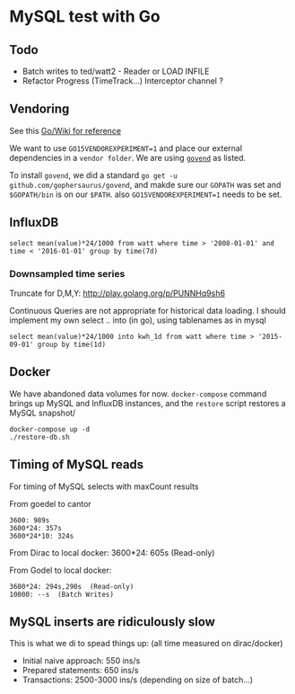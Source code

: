 # MySQL test with Go

## Todo

- Batch writes to ted/watt2 - Reader or LOAD INFILE
- Refactor Progress (TimeTrack...) Interceptor channel ?

## Vendoring
See this [Go/Wiki for reference](https://github.com/golang/go/wiki/PackageManagementTools)

We want to use `GO15VENDOREXPERIMENT=1` and place our external dependencies in a `vendor folder`.
We are using [`govend`](https://github.com/gophersaurus/govend) as listed.

To install `govend`, we did a standard `go get -u github.com/gophersaurus/govend`, and makde sure our `GOPATH` was set and `$GOPATH/bin` is on our `$PATH`. also `GO15VENDOREXPERIMENT=1` needs to be set.

## InfluxDB

	select mean(value)*24/1000 from watt where time > '2008-01-01' and time < '2016-01-01' group by time(7d)

### Downsampled time series

Truncate for D,M,Y: http://play.golang.org/p/PUNNHq9sh6

Continuous Queries are not appropriate for historical data loading.
I should implement my own select .. into (in go), using tablenames as in mysql

	select mean(value)*24/1000 into kwh_1d from watt where time > '2015-09-01' group by time(1d)

## Docker
We have abandoned data volumes for now.
`docker-compose` command brings up MySQL and InfluxDB instances, and the `restore` script restores a MySQL snapshot/

	docker-compose up -d
	./restore-db.sh

## Timing of MySQL reads
For timing of MySQL selects with maxCount results

From goedel to cantor

	3600: 989s
	3600*24: 357s
	3600*24*10: 324s

From Dirac to local docker:
    3600*24: 605s  (Read-only)

From Godel to local docker:

    3600*24: 294s,290s  (Read-only)
	10000: --s  (Batch Writes)



## MySQL inserts are ridiculously slow
This is what we di to spead things up:
(all time measured on dirac/docker)

- Initial naive approach: 550 ins/s
- Prepared statements: 650 ins/s
- Transactions: 2500-3000 ins/s (depending on size of batch...)

